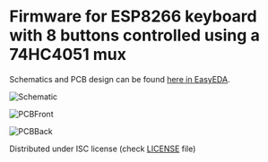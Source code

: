 # Firmware for ESP8266 keyboard with 8 buttons controlled using a 74HC4051 mux 
Schematics and PCB design can be found [here in EasyEDA](https://easyeda.com/Fador/esp8266-button-controller).

![Schematic](http://fador.be/g/1474b23f0dd819860dd6e022ea3c621b.png "Schematic")

![PCBFront](http://fador.be/g/9e0fb3fd42765cc055774dd70eb61dc9.png "Front of PCB")

![PCBBack](http://fador.be/g/6afbccba6b2801dee49fc89b1fe45f1b.png "Back of PCB")


Distributed under ISC license (check [LICENSE](LICENSE) file)